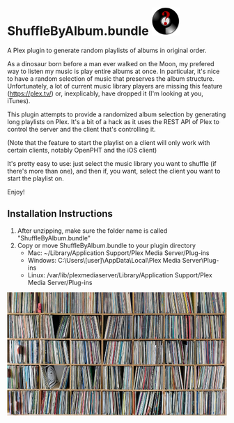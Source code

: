 

ShuffleByAlbum.bundle   <img src="https://raw.githubusercontent.com/beville/ShuffleByAlbum.bundle/master/Contents/Resources/icon-default.png" width="64">
==================

A Plex plugin to generate random playlists of albums in original order.

As a dinosaur born before a man ever walked on the Moon, my prefered way to listen my music is play entire albums at once.  In particular, it's nice to have a random selection of music that preserves the album structure.  Unfortunately, a lot of current music library players are missing this feature (https://plex.tv/) or, inexplicably, have dropped it (I'm looking at you, iTunes).  

This plugin attempts to provide a randomized album selection by generating long playlists on Plex.  It's a bit of a hack as it uses the REST API of Plex to control the server and the client that's controlling it.   

(Note that the feature to start the playlist on a client will only work with certain clients, notably OpenPHT and the iOS client)

It's pretty easy to use:  just select the music library you want to shuffle (if there's more than one), and then if, you want, select the client you want to start the playlist on.

Enjoy! 

Installation Instructions
-------------------------
1.  After unzipping, make sure the folder name is called "ShuffleByAlbum.bundle"
2.  Copy or move ShuffleByAlbum.bundle to your plugin directory
    * Mac: ~/Library/Application Support/Plex Media Server/Plug-ins
    * Windows: C:\Users\\[user]\AppData\Local\Plex Media Server\Plug-ins
    * Linux: /var/lib/plexmediaserver/Library/Application Support/Plex Media  Server/Plug-ins

![bg-art]

[bg-art]: https://github.com/beville/ShuffleByAlbum.bundle/blob/master/Contents/Resources/art-default.jpg?raw=true
[app-icon]: https://raw.githubusercontent.com/beville/ShuffleByAlbum.bundle/master/Contents/Resources/icon-default.png
